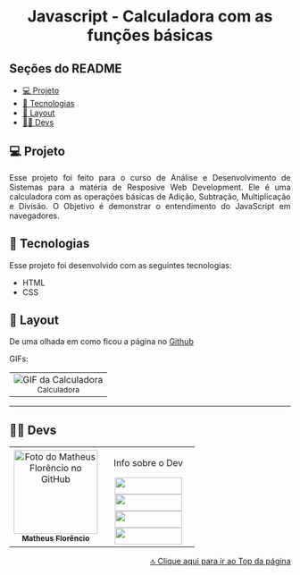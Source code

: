 <h1 align="center" id="inicio">Javascript - Calculadora com as funções básicas</h1>

## Seções do README
<ul>
  <li><a href="#projeto">💻 Projeto</a></li>
  <li><a href="#tecnologias">🚀 Tecnologias</a></li>
  <li><a href="#layout">🔖 Layout</a></li>
  <li><a href="#devs">👩‍💻 Devs</a></li>
</ul>

## <a id="projeto">💻 Projeto</a>

<p align="justify">
Esse projeto foi feito para o curso de Análise e Desenvolvimento de Sistemas para a matéria de Resposive Web Development.
Ele é uma calculadora com as operações básicas de Adição, Subtração, Multiplicação e Divisão.
O Objetivo é demonstrar o entendimento do JavaScript em navegadores. 
</p>

## <a id="tecnologias">🚀 Tecnologias</a>

Esse projeto foi desenvolvido com as seguintes tecnologias:

- HTML
- CSS

## <a id="layout">🔖 Layout</a>

De uma olhada em como ficou a página no <a href="https://1matheusflorencio.github.io/ADS-Calculadora/" target="_blank">Github</a> <br>

GIFs:
<div align="center">
<table>
  <tr>
    <td align="center">
      <img src="https://raw.githubusercontent.com/1matheusflorencio/ADS-Front-End-Calculadora/main/README%20arquivos/README-calculadora-javascript-matheus.gif" alt="GIF da Calculadora"/><br>
        <sub>
         Calculadora
        </sub>
    </td>
  </tr>
</table>
  </div>

---

## <a id="devs">👩‍💻 Devs</a> 

<table>
  <tr>
    <td align="center">
    <a text-decoration="none" href="https://github.com/1matheusflorencio">
      <img src="https://avatars.githubusercontent.com/u/68713424?s=400&u=62c303b85a95a013cccd6cbd6084952fbc06a4db&v=4" width="150px;" alt="Foto do Matheus Florêncio no GitHub"/>       <br>
        <sub>
          <b>Matheus Florêncio</b> <br>
        </sub>
    </a>
    </td>
      <td align="center" width="150px">
        <p>Info sobre o Dev</p>
          <a href="https://www.matheusflorencio.com" target="_blank"><img height="30px" width="120px" src="https://img.shields.io/badge/website-000000?style=for-the-badge&logo=About.me&logoColor=white"></a>
          <br>
          <a href="https://www.linkedin.com/in/matheus-flor%C3%AAncio/" target="_blank"><img height="30px" width="120px" src="https://img.shields.io/badge/LinkedIn-0077B5?style=for-the-badge&logo=linkedin&logoColor=white"></a>
          <br>
          <a href="https://www.instagram.com/1matheusflorencio/" target="_blank"><img height="30px" width="120px" src="https://img.shields.io/badge/Instagram-E4405F?style=for-the-badge&logo=instagram&logoColor=white" target="_blank"></a>
          <br>
          <a href="https://www.youtube.com/channel/UCH1VWs-9V63VyGkrcSbtXIg" target="_blank"><img height="30px" width="120px" src="https://img.shields.io/badge/YouTube-FF0000?style=for-the-badge&logo=youtube&logoColor=white" target="_blank"></a>
      </td>
    </tr>
</table>

<p width="100%" align="end"><a href="#inicio">🔝 Clique aqui para ir ao Top da página</a></p>
